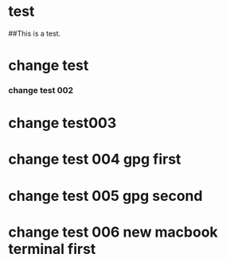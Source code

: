 # test

##This is a test.

# change test

### change test 002

# change test003

# change test 004 gpg first

# change test 005 gpg second

# change test 006 new macbook terminal first
